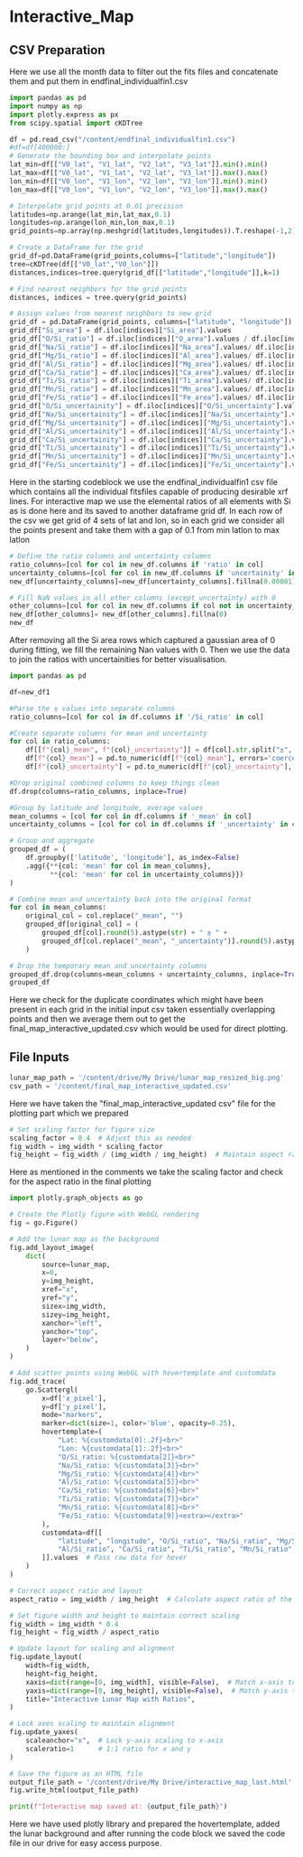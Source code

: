 
# Interactive_Map
## CSV Preparation
Here we use all the month data to filter out the fits files and concatenate them and put them in endfinal_individualfin1.csv 
```python
import pandas as pd
import numpy as np
import plotly.express as px
from scipy.spatial import cKDTree

df = pd.read_csv("/content/endfinal_individualfin1.csv")
#df=df[400000:]
# Generate the bounding box and interpolate points
lat_min=df[["V0_lat", "V1_lat", "V2_lat", "V3_lat"]].min().min()
lat_max=df[["V0_lat", "V1_lat", "V2_lat", "V3_lat"]].max().max()
lon_min=df[["V0_lon", "V1_lon", "V2_lon", "V3_lon"]].min().min()
lon_max=df[["V0_lon", "V1_lon", "V2_lon", "V3_lon"]].max().max()

# Interpolate grid points at 0.01 precision
latitudes=np.arange(lat_min,lat_max,0.1)
longitudes=np.arange(lon_min,lon_max,0.1)
grid_points=np.array(np.meshgrid(latitudes,longitudes)).T.reshape(-1,2)

# Create a DataFrame for the grid
grid_df=pd.DataFrame(grid_points,columns=["latitude","longitude"])
tree=cKDTree(df[["V0_lat","V0_lon"]])
distances,indices=tree.query(grid_df[["latitude","longitude"]],k=1)

# Find nearest neighbors for the grid points
distances, indices = tree.query(grid_points)

# Assign values from nearest neighbors to new grid
grid_df = pd.DataFrame(grid_points, columns=["latitude", "longitude"])
grid_df["Si_area"] = df.iloc[indices]["Si_area"].values
grid_df["O/Si_ratio"] = df.iloc[indices]["O_area"].values / df.iloc[indices]["Si_area"].values
grid_df["Na/Si_ratio"] = df.iloc[indices]["Na_area"].values/ df.iloc[indices]["Si_area"].values
grid_df["Mg/Si_ratio"] = df.iloc[indices]["Al_area"].values/ df.iloc[indices]["Si_area"].values
grid_df["Al/Si_ratio"] = df.iloc[indices]["Mg_area"].values/ df.iloc[indices]["Si_area"].values
grid_df["Ca/Si_ratio"] = df.iloc[indices]["Ca_area"].values/ df.iloc[indices]["Si_area"].values
grid_df["Ti/Si_ratio"] = df.iloc[indices]["Ti_area"].values/ df.iloc[indices]["Si_area"].values
grid_df["Mn/Si_ratio"] = df.iloc[indices]["Mn_area"].values/ df.iloc[indices]["Si_area"].values
grid_df["Fe/Si_ratio"] = df.iloc[indices]["Fe_area"].values/ df.iloc[indices]["Si_area"].values
grid_df["O/Si_uncertainity"] = df.iloc[indices]["O/Si_uncertainty"].values
grid_df["Na/Si_uncertainity"] = df.iloc[indices]["Na/Si_uncertainty"].values
grid_df["Mg/Si_uncertainity"] = df.iloc[indices]["Mg/Si_uncertainty"].values
grid_df["Al/Si_uncertainity"] = df.iloc[indices]["Al/Si_uncertainty"].values
grid_df["Ca/Si_uncertainity"] = df.iloc[indices]["Ca/Si_uncertainty"].values
grid_df["Ti/Si_uncertainity"] = df.iloc[indices]["Ti/Si_uncertainty"].values
grid_df["Mn/Si_uncertainity"] = df.iloc[indices]["Mn/Si_uncertainty"].values
grid_df["Fe/Si_uncertainity"] = df.iloc[indices]["Fe/Si_uncertainty"].values
```
Here in the starting codeblock we use the endfinal_individualfin1 csv file which contains all the individual fitsfiles capable of producing desirable xrf lines. For interactive map we use the elemental ratios of all elements with Si as is done here and its saved to another dataframe grid df. In each row of the csv we get grid of 4 sets of lat and lon, so in each grid we consider all the points present and take them with a gap of 0.1 from min latlon to max latlon
```python
# Define the ratio columns and uncertainty columns
ratio_columns=[col for col in new_df.columns if 'ratio' in col]
uncertainty_columns=[col for col in new_df.columns if 'uncertainity' in col]
new_df[uncertainty_columns]=new_df[uncertainty_columns].fillna(0.00001)

# Fill NaN values in all other columns (except uncertainty) with 0
other_columns=[col for col in new_df.columns if col not in uncertainty_columns+['latitude', 'longitude']]
new_df[other_columns]= new_df[other_columns].fillna(0)
new_df
```
After removing all the Si area rows which captured a gaussian area of 0 during fitting, we fill the remaining Nan values with 0. Then we use the data to join the ratios with uncertainities for better visualisation.
```python
import pandas as pd

df=new_df1

#Parse the ± values into separate columns
ratio_columns=[col for col in df.columns if '/Si_ratio' in col]

#Create separate columns for mean and uncertainty
for col in ratio_columns:
    df[[f"{col}_mean", f"{col}_uncertainty"]] = df[col].str.split("±", expand=True).applymap(str.strip)
    df[f"{col}_mean"] = pd.to_numeric(df[f"{col}_mean"], errors='coerce')
    df[f"{col}_uncertainty"] = pd.to_numeric(df[f"{col}_uncertainty"], errors='coerce')

#Drop original combined columns to keep things clean
df.drop(columns=ratio_columns, inplace=True)

#Group by latitude and longitude, average values
mean_columns = [col for col in df.columns if '_mean' in col]
uncertainty_columns = [col for col in df.columns if '_uncertainty' in col]

# Group and aggregate
grouped_df = (
    df.groupby(['latitude', 'longitude'], as_index=False)
    .agg({**{col: 'mean' for col in mean_columns},
          **{col: 'mean' for col in uncertainty_columns}})
)

# Combine mean and uncertainty back into the original format
for col in mean_columns:
    original_col = col.replace("_mean", "")
    grouped_df[original_col] = (
        grouped_df[col].round(5).astype(str) + " ± " +
        grouped_df[col.replace("_mean", "_uncertainty")].round(5).astype(str)
    )

# Drop the temporary mean and uncertainty columns
grouped_df.drop(columns=mean_columns + uncertainty_columns, inplace=True)
grouped_df
```
Here we check for the duplicate coordinates which might have been present in each grid in the initial input csv taken essentially overlapping points and then we average them out to get the final_map_interactive_updated.csv which would be used for direct plotting.
## File Inputs
```python
lunar_map_path = '/content/drive/My Drive/lunar_map_resized_big.png'
csv_path = '/content/final_map_interactive_updated.csv'
```
Here we have taken the "final_map_interactive_updated csv" file for the plotting part which we prepared
```python
# Set scaling factor for figure size
scaling_factor = 0.4  # Adjust this as needed
fig_width = img_width * scaling_factor
fig_height = fig_width / (img_width / img_height)  # Maintain aspect ratio
```
Here as mentioned in the comments we take the scaling factor and check for the aspect ratio in the final plotting
```python
import plotly.graph_objects as go

# Create the Plotly figure with WebGL rendering
fig = go.Figure()

# Add the lunar map as the background
fig.add_layout_image(
    dict(
        source=lunar_map,
        x=0,
        y=img_height,
        xref="x",
        yref="y",
        sizex=img_width,
        sizey=img_height,
        xanchor="left",
        yanchor="top",
        layer="below",
    )
)

# Add scatter points using WebGL with hovertemplate and customdata
fig.add_trace(
    go.Scattergl(
        x=df['x_pixel'],
        y=df['y_pixel'],
        mode="markers",
        marker=dict(size=1, color='blue', opacity=0.25),
        hovertemplate=(
            "Lat: %{customdata[0]:.2f}<br>"
            "Lon: %{customdata[1]:.2f}<br>"
            "O/Si_ratio: %{customdata[2]}<br>"
            "Na/Si_ratio: %{customdata[3]}<br>"
            "Mg/Si_ratio: %{customdata[4]}<br>"
            "Al/Si_ratio: %{customdata[5]}<br>"
            "Ca/Si_ratio: %{customdata[6]}<br>"
            "Ti/Si_ratio: %{customdata[7]}<br>"
            "Mn/Si_ratio: %{customdata[8]}<br>"
            "Fe/Si_ratio: %{customdata[9]}<extra></extra>"
        ),
        customdata=df[[
            "latitude", "longitude", "O/Si_ratio", "Na/Si_ratio", "Mg/Si_ratio",
            "Al/Si_ratio", "Ca/Si_ratio", "Ti/Si_ratio", "Mn/Si_ratio", "Fe/Si_ratio"
        ]].values  # Pass raw data for hover
    )
)

# Correct aspect ratio and layout
aspect_ratio = img_width / img_height  # Calculate aspect ratio of the image

# Set figure width and height to maintain correct scaling
fig_width = img_width * 0.4
fig_height = fig_width / aspect_ratio

# Update layout for scaling and alignment
fig.update_layout(
    width=fig_width,
    height=fig_height,
    xaxis=dict(range=[0, img_width], visible=False),  # Match x-axis to image width
    yaxis=dict(range=[0, img_height], visible=False),  # Match y-axis to image height
    title="Interactive Lunar Map with Ratios",
)

# Lock axes scaling to maintain alignment
fig.update_yaxes(
    scaleanchor="x",  # Lock y-axis scaling to x-axis
    scaleratio=1      # 1:1 ratio for x and y
)

# Save the figure as an HTML file
output_file_path = '/content/drive/My Drive/interactive_map_last.html'
fig.write_html(output_file_path)

print(f"Interactive map saved at: {output_file_path}")

```
Here we have used plotly library and prepared the hovertemplate, added the lunar background and after running the code block we saved the code file in our drive for easy access purpose.





